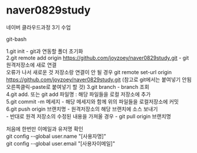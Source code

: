 # naver0829study
네이버 클라우드과정 3기 수업  


git-bash  

 1.git init - git과 연동할 폴더 초기화  
 2.git remote add origin https://github.com/joyzoey/naver0829study.git - git 원격저장소에 새로 연결  
  오류가 나서 새로운 것 저장소랑 연결이 안 될 경우
  git remote set-url origin https://github.com/joyzoey/naver0829study.git
    (참고로 git에서는 붙여넣기 안됨 오른쪽클릭-paste로 붙여넣기 할 것)
 3.git branch - branch  조회  
 4.git add. 또는 git add 파일명 : 해당 파일들을 로컬 저장소에 추가  
 5.git commit -m 메세지 - 해당 메세지와 함께 위의 파일들을 로컬저장소에 커밋  
 6.git push origin 브랜치명 - 원격저장소의 해당 브랜치에 소스 보내기  
    - 반대로 원격 저장소의 수정된 내용을 가져올 경우
    - git pull origin 브랜치명

처음에 한번만 이메일과 유저명 확인  
git config --global user.name "[사용자명]"  
git config --global user.email "[사용자이메일]"  
